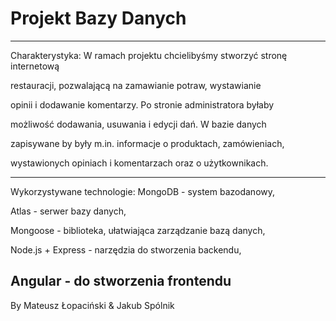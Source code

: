 # Projekt Bazy Danych 
---

Charakterystyka:
W ramach projektu chcielibyśmy stworzyć stronę internetową 

restauracji, pozwalającą na zamawianie potraw, wystawianie 

opinii i dodawanie komentarzy. Po stronie administratora byłaby 

możliwość dodawania, usuwania i edycji dań. W bazie danych 

zapisywane by były m.in. informacje o produktach, zamówieniach, 

wystawionych opiniach i komentarzach oraz o użytkownikach.

---

Wykorzystywane technologie:
MongoDB - system bazodanowy,

Atlas - serwer bazy danych,

Mongoose - biblioteka, ułatwiająca zarządzanie bazą danych,

Node.js + Express - narzędzia do stworzenia backendu,

Angular - do stworzenia frontendu
---
By Mateusz Łopaciński & Jakub Spólnik
